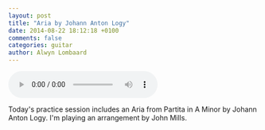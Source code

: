 ```yaml
---
layout: post
title: "Aria by Johann Anton Logy"
date: 2014-08-22 18:12:18 +0100
comments: false
categories: guitar 
author: Alwyn Lombaard
---
```


<audio controls>
  <source src="/music/Aria_20140822.mp3" type="audio/mpeg">
Your browser does not support the audio element but you can get the recording [here](/music/Aria_20140822.mp3)
</audio>

Today's practice session includes an Aria from Partita in A Minor by Johann Anton Logy. I'm playing an arrangement by John Mills.


